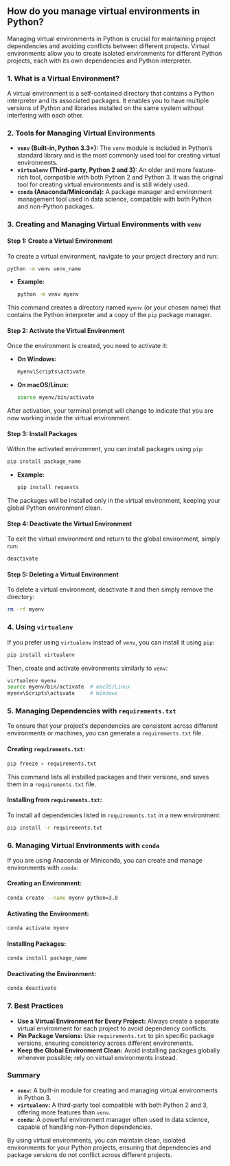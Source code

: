## How do you manage virtual environments in Python?


Managing virtual environments in Python is crucial for maintaining project dependencies and avoiding conflicts between different projects. Virtual environments allow you to create isolated environments for different Python projects, each with its own dependencies and Python interpreter.

### 1. **What is a Virtual Environment?**

A virtual environment is a self-contained directory that contains a Python interpreter and its associated packages. It enables you to have multiple versions of Python and libraries installed on the same system without interfering with each other.

### 2. **Tools for Managing Virtual Environments**

- **`venv` (Built-in, Python 3.3+):** The `venv` module is included in Python’s standard library and is the most commonly used tool for creating virtual environments.
- **`virtualenv` (Third-party, Python 2 and 3):** An older and more feature-rich tool, compatible with both Python 2 and Python 3. It was the original tool for creating virtual environments and is still widely used.
- **`conda` (Anaconda/Miniconda):** A package manager and environment management tool used in data science, compatible with both Python and non-Python packages.

### 3. **Creating and Managing Virtual Environments with `venv`**

#### **Step 1: Create a Virtual Environment**

To create a virtual environment, navigate to your project directory and run:

```bash
python -m venv venv_name
```

- **Example:**
  ```bash
  python -m venv myenv
  ```

This command creates a directory named `myenv` (or your chosen name) that contains the Python interpreter and a copy of the `pip` package manager.

#### **Step 2: Activate the Virtual Environment**

Once the environment is created, you need to activate it:

- **On Windows:**
  ```bash
  myenv\Scripts\activate
  ```
  
- **On macOS/Linux:**
  ```bash
  source myenv/bin/activate
  ```

After activation, your terminal prompt will change to indicate that you are now working inside the virtual environment.

#### **Step 3: Install Packages**

Within the activated environment, you can install packages using `pip`:

```bash
pip install package_name
```

- **Example:**
  ```bash
  pip install requests
  ```

The packages will be installed only in the virtual environment, keeping your global Python environment clean.

#### **Step 4: Deactivate the Virtual Environment**

To exit the virtual environment and return to the global environment, simply run:

```bash
deactivate
```

#### **Step 5: Deleting a Virtual Environment**

To delete a virtual environment, deactivate it and then simply remove the directory:

```bash
rm -rf myenv
```

### 4. **Using `virtualenv`**

If you prefer using `virtualenv` instead of `venv`, you can install it using `pip`:

```bash
pip install virtualenv
```

Then, create and activate environments similarly to `venv`:

```bash
virtualenv myenv
source myenv/bin/activate  # macOS/Linux
myenv\Scripts\activate     # Windows
```

### 5. **Managing Dependencies with `requirements.txt`**

To ensure that your project’s dependencies are consistent across different environments or machines, you can generate a `requirements.txt` file.

#### **Creating `requirements.txt`:**

```bash
pip freeze > requirements.txt
```

This command lists all installed packages and their versions, and saves them in a `requirements.txt` file.

#### **Installing from `requirements.txt`:**

To install all dependencies listed in `requirements.txt` in a new environment:

```bash
pip install -r requirements.txt
```

### 6. **Managing Virtual Environments with `conda`**

If you are using Anaconda or Miniconda, you can create and manage environments with `conda`:

#### **Creating an Environment:**

```bash
conda create --name myenv python=3.8
```

#### **Activating the Environment:**

```bash
conda activate myenv
```

#### **Installing Packages:**

```bash
conda install package_name
```

#### **Deactivating the Environment:**

```bash
conda deactivate
```

### 7. **Best Practices**

- **Use a Virtual Environment for Every Project:** Always create a separate virtual environment for each project to avoid dependency conflicts.
- **Pin Package Versions:** Use `requirements.txt` to pin specific package versions, ensuring consistency across different environments.
- **Keep the Global Environment Clean:** Avoid installing packages globally whenever possible; rely on virtual environments instead.

### Summary

- **`venv`:** A built-in module for creating and managing virtual environments in Python 3.
- **`virtualenv`:** A third-party tool compatible with both Python 2 and 3, offering more features than `venv`.
- **`conda`:** A powerful environment manager often used in data science, capable of handling non-Python dependencies.

By using virtual environments, you can maintain clean, isolated environments for your Python projects, ensuring that dependencies and package versions do not conflict across different projects.